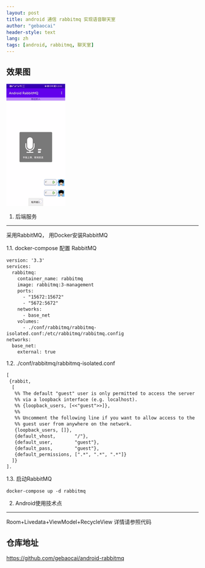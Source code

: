 ```yaml
---
layout: post
title: android 通信 rabbitmq 实现语音聊天室
author: "gebaocai"
header-style: text
lang: zh
tags: [android, rabbitmq, 聊天室]
---
```

效果图
------
![](/img/in-post/2023/android-rabbitmq/sample.gif)

1. 后端服务
------
采用RabbitMQ， 用Docker安装RabbitMQ

1.1. docker-compose 配置 RabbitMQ
```
version: '3.3'
services:
  rabbitmq:
    container_name: rabbitmq
    image: rabbitmq:3-management
    ports:
      - "15672:15672"
      - "5672:5672"
    networks:
      - base_net
    volumes:
      - ./conf/rabbitmq/rabbitmq-isolated.conf:/etc/rabbitmq/rabbitmq.config
networks:
  base_net:
    external: true

```
1.2. ./conf/rabbitmq/rabbitmq-isolated.conf
```
[
 {rabbit,
  [
   %% The default "guest" user is only permitted to access the server
   %% via a loopback interface (e.g. localhost).
   %% {loopback_users, [<<"guest">>]},
   %%
   %% Uncomment the following line if you want to allow access to the
   %% guest user from anywhere on the network.
   {loopback_users, []},
   {default_vhost,       "/"},
   {default_user,        "guest"},
   {default_pass,        "guest"},
   {default_permissions, [".*", ".*", ".*"]}
  ]}
].
```

1.3. 启动RabbitMQ
```
docker-compose up -d rabbitmq
```

2. Android使用技术点
------
Room+Livedata+ViewModel+RecycleView
详情请参照代码

仓库地址
------
https://github.com/gebaocai/android-rabbitmq